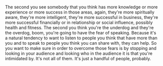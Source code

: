  The second you see somebody that you think has more knowledge or more experience or more success in those areas, again, they're more spiritually aware, they're more intelligent, they're more successful in business, they're more successful financially or in relationship or social influence, possibly health and fitness. The second you think you're the underdog and they're the overdog, boom, you're going to have the fear of speaking. Because it's a natural tendency to want to listen to people you think that have more than you and to speak to people you think you can share with, they can help. So you want to make sure in order to overcome those fears is by stopping and looking in your audience and looking who in the audience it is that you're intimidated by. It's not all of them. It's just a handful of people, probably.